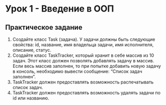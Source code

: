 # Урок 1 - Введение в ООП
## Практическое задание
1.	Создайте класс Task (задача). У задачи должны быть следующие свойства: id, название, имя владельца задачи, имя исполнителя, описание, статус.
2.	Создайте класс TaskTracker, который хранит в себе массив из 10 задач. Этот класс должен позволять добавлять задачу в массив. Если весь массив заполнен, то при попытке добавить новую задачу в консоль, необходимо вывести сообщение: “Список задач заполнен”.
3.	TaskTracker должен предоставлять возможность распечатывать список задач.
4.	TaskTracker должен предоставлять возможность удалять задачи по id или названию.